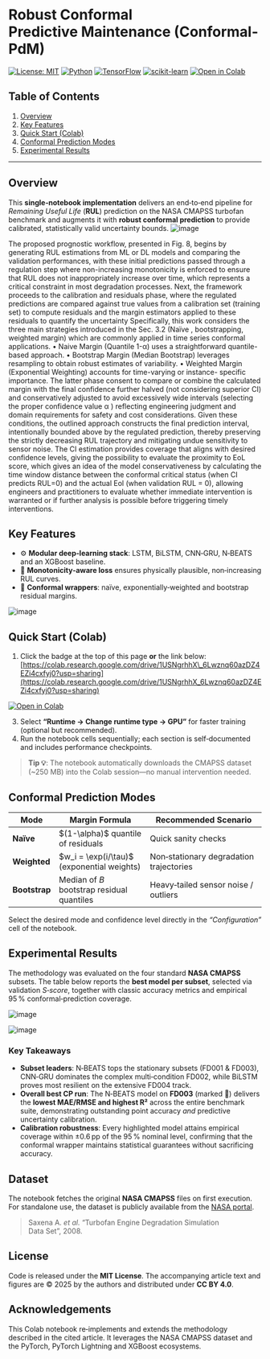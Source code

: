 # Robust Conformal Predictive Maintenance (Conformal‑PdM)

[![License: MIT](https://img.shields.io/badge/License-MIT-green.svg)](LICENSE)
[![Python](https://img.shields.io/badge/python-3.8+-blue.svg)](https://www.python.org/)
[![TensorFlow](https://img.shields.io/badge/framework-TensorFlow-orange.svg)](https://www.tensorflow.org/)
[![scikit-learn](https://img.shields.io/badge/library-scikit--learn-blue)](https://scikit-learn.org/)
[![Open in Colab](https://colab.research.google.com/assets/colab-badge.svg)](https://colab.research.google.com/drive/1USNgrhhX_6Lwznq60azDZ4EZi4cxfyj0?usp=sharing)



## Table of Contents

1. [Overview](#overview)
2. [Key Features](#key-features)
3. [Quick Start (Colab)](#quick-start-colab)
4. [Conformal Prediction Modes](#conformal-prediction-modes)
5. [Experimental Results](#experimental-results)

---

## Overview

This **single‑notebook implementation** delivers an end‑to‑end pipeline for *Remaining Useful Life* (**RUL**) prediction on the NASA CMAPSS turbofan benchmark and augments it with **robust conformal prediction** to provide calibrated, statistically valid uncertainty bounds.
![image](https://github.com/user-attachments/assets/f6a333f6-1143-40bf-8f1b-2de6ef143afd)

The proposed prognostic workflow, presented in Fig. 8, begins by generating RUL 
estimations from ML or DL models and comparing the validation performances, with these 
initial predictions passed through a regulation step where non-increasing monotonicity is 
enforced to ensure that RUL does not inappropriately increase over time, which represents 
a critical constraint in most degradation processes. 
Next, the framework proceeds to the calibration and residuals phase, where the 
regulated predictions are compared against true values from a calibration set (training set) 
to compute residuals and the margin estimators applied to these residuals to quantify the 
uncertainty Specifically, this work considers the three main strategies introduced in the 
Sec. 3.2 (Naïve , bootstrapping, weighted margin) which are commonly applied in time 
series conformal applications. 
• Naive Margin (Quantile 1-α) uses a straightforward quantile-based approach. 
• Bootstrap Margin (Median Bootstrap) leverages resampling to obtain robust estimates 
of variability. 
• Weighted Margin (Exponential Weighting) accounts for time-varying or instance- 
specific importance. 
The latter phase consent to compare or combine the calculated margin with the 
final confidence further halved (not considering superior CI) and conservatively adjusted 
to avoid excessively wide intervals (selecting the proper confidence value α ) reflecting 
engineering judgment and domain requirements for safety and cost considerations. Given 
these conditions, the outlined approach constructs the final prediction interval, intentionally 
bounded above by the regulated prediction, thereby preserving the strictly decreasing RUL 
trajectory and mitigating undue sensitivity to sensor noise. The CI estimation provides 
coverage that aligns with desired confidence levels, giving the possibility to evaluate the 
proximity to EoL score, which gives an idea of the model conservativeness by calculating 
the time window distance between the conformal critical status (when CI predicts RUL=0) 
and the actual Eol (when validation RUL = 0), allowing engineers and practitioners to 
evaluate whether immediate intervention is warranted or if further analysis is possible 
before triggering timely interventions.


## Key Features

* ⚙️ **Modular deep‑learning stack**: LSTM, BiLSTM, CNN‑GRU, N‑BEATS and an XGBoost baseline.
* 🎯 **Monotonicity‑aware loss** ensures physically plausible, non‑increasing RUL curves.
* 📏 **Conformal wrappers**: naïve, exponentially‑weighted and bootstrap residual margins.

![image](https://github.com/user-attachments/assets/b4dca189-6277-48c9-b856-631dd22ab829)


## Quick Start (Colab)

1. Click the badge at the top of this page **or** the link below:
   [https://colab.research.google.com/drive/1USNgrhhX\_6Lwznq60azDZ4EZi4cxfyj0?usp=sharing](https://colab.research.google.com/drive/1USNgrhhX_6Lwznq60azDZ4EZi4cxfyj0?usp=sharing)

[![Open in Colab](https://colab.research.google.com/assets/colab-badge.svg)](https://colab.research.google.com/drive/1USNgrhhX_6Lwznq60azDZ4EZi4cxfyj0?usp=sharing)


3. Select **“Runtime → Change runtime type → GPU”** for faster training (optional but recommended).
4. Run the notebook cells sequentially; each section is self‑documented and includes performance checkpoints.

> **Tip 💡**: The notebook automatically downloads the CMAPSS dataset (\~250 MB) into the Colab session—no manual intervention needed.

## Conformal Prediction Modes

| Mode          | Margin Formula                                | Recommended Scenario                    |
| ------------- | --------------------------------------------- | --------------------------------------- |
| **Naïve**     | \$(1-\alpha)\$ quantile of residuals          | Quick sanity checks                     |
| **Weighted**  | \$w\_i = \exp(i/\tau)\$ (exponential weights) | Non‑stationary degradation trajectories |
| **Bootstrap** | Median of *B* bootstrap residual quantiles    | Heavy‑tailed sensor noise / outliers    |

Select the desired mode and confidence level directly in the *“Configuration”* cell of the notebook.

## Experimental Results

The methodology was evaluated on the four standard **NASA CMAPSS** subsets. The table below reports the **best model per subset**, selected via validation *S‑score*, together with classic accuracy metrics and empirical 95 % conformal‑prediction coverage.

![image](https://github.com/user-attachments/assets/a29d9371-4d70-4687-992b-083b313b95d0)

![image](https://github.com/user-attachments/assets/bd1252bf-6b2d-4028-b059-a95e158b4b75)

### Key Takeaways

* **Subset leaders**: N‑BEATS tops the stationary subsets (FD001 & FD003), CNN‑GRU dominates the complex multi‑condition FD002, while BiLSTM proves most resilient on the extensive FD004 track.
* **Overall best CP run**: The N‑BEATS model on **FD003** (marked 💎) delivers the **lowest MAE/RMSE and highest R²** across the entire benchmark suite, demonstrating outstanding point accuracy *and* predictive uncertainty calibration.
* **Calibration robustness**: Every highlighted model attains empirical coverage within ±0.6 pp of the 95 % nominal level, confirming that the conformal wrapper maintains statistical guarantees without sacrificing accuracy.

## Dataset

The notebook fetches the original **NASA CMAPSS** files on first execution. For standalone use, the dataset is publicly available from the [NASA portal](https://data.nasa.gov/).

> Saxena A. *et al.* “Turbofan Engine Degradation Simulation Data Set”, 2008.



## License

Code is released under the **MIT License**. The accompanying article text and figures are © 2025 by the authors and distributed under **CC BY 4.0**.

## Acknowledgements

This Colab notebook re‑implements and extends the methodology described in the cited article. It leverages the NASA CMAPSS dataset and the PyTorch, PyTorch Lightning and XGBoost ecosystems.
